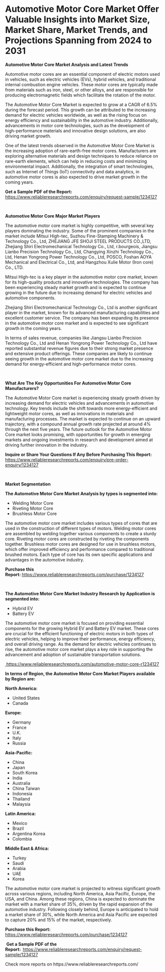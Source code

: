 <p><h1>Automotive Motor Core Market Offer Valuable Insights into Market Size, Market Share, Market Trends, and Projections Spanning from 2024 to 2031</h1></p><p><strong>Automotive Motor Core Market Analysis and Latest Trends</strong></p>
<p><p>Automotive motor cores are an essential component of electric motors used in vehicles, such as electric vehicles (EVs), hybrid vehicles, and traditional internal combustion engine vehicles. These motor cores are typically made from materials such as iron, steel, or other alloys, and are responsible for producing electromagnetic fields which facilitate the rotation of the motor.</p><p>The Automotive Motor Core Market is expected to grow at a CAGR of 6.5% during the forecast period. This growth can be attributed to the increasing demand for electric vehicles worldwide, as well as the rising focus on energy efficiency and sustainability in the automotive industry. Additionally, advancements in motor core technologies, such as the development of high-performance materials and innovative design solutions, are also driving market growth.</p><p>One of the latest trends observed in the Automotive Motor Core Market is the increasing adoption of rare-earth-free motor cores. Manufacturers are exploring alternative materials and design techniques to reduce reliance on rare-earth elements, which can help in reducing costs and minimizing environmental impact. Additionally, the integration of smart technologies, such as Internet of Things (IoT) connectivity and data analytics, in automotive motor cores is also expected to drive market growth in the coming years.</p></p>
<p><strong>Get a Sample PDF of the Report:&nbsp;</strong> <a href="https://www.reliableresearchreports.com/enquiry/request-sample/1234127">https://www.reliableresearchreports.com/enquiry/request-sample/1234127</a></p>
<p>&nbsp;</p>
<p><strong>Automotive Motor Core Major Market Players</strong></p>
<p><p>The automotive motor core market is highly competitive, with several key players dominating the industry. Some of the prominent companies in the market include Mitsui High-tec, Suzhou Fine-Stamping Machinery & Technology Co., Ltd, ZHEJIANG JFE SHOJI STEEL PRODUCTS​ CO.,LTD, Zhejiang Shiri Electromechanical Technology Co., Ltd, r.bourgeois, Jiangsu Lianbo Precision Technology Co., Ltd, Changying Xinzhi Technology Co., Ltd, Henan Yongrong Power Technology Co., Ltd, POSCO, Foshan AOYA Mechanical and Electrical Co., Ltd, and Hangzhou Xulie Motor (Iron core) Co., LTD. </p><p>Mitsui High-tec is a key player in the automotive motor core market, known for its high-quality products and innovative technologies. The company has been experiencing steady market growth and is expected to continue growing in the future due to increasing demand for electric vehicles and automotive components.</p><p>Zhejiang Shiri Electromechanical Technology Co., Ltd is another significant player in the market, known for its advanced manufacturing capabilities and excellent customer service. The company has been expanding its presence in the automotive motor core market and is expected to see significant growth in the coming years.</p><p>In terms of sales revenue, companies like Jiangsu Lianbo Precision Technology Co., Ltd and Henan Yongrong Power Technology Co., Ltd have reported substantial revenue figures due to their strong market presence and extensive product offerings. These companies are likely to continue seeing growth in the automotive motor core market due to the increasing demand for energy-efficient and high-performance motor cores.</p></p>
<p>&nbsp;</p>
<p><strong>What Are The Key Opportunities For Automotive Motor Core Manufacturers?</strong></p>
<p><p>The Automotive Motor Core market is experiencing steady growth driven by increasing demand for electric vehicles and advancements in automotive technology. Key trends include the shift towards more energy-efficient and lightweight motor cores, as well as innovations in materials and manufacturing processes. The market is expected to continue on an upward trajectory, with a compound annual growth rate projected at around 4% through the next five years. The future outlook for the Automotive Motor Core market looks promising, with opportunities for growth in emerging markets and ongoing investments in research and development aimed at driving further innovation in the industry.</p></p>
<p><strong>Inquire or Share Your Questions If Any Before Purchasing This Report:</strong> <a href="https://www.reliableresearchreports.com/enquiry/pre-order-enquiry/1234127">https://www.reliableresearchreports.com/enquiry/pre-order-enquiry/1234127</a></p>
<p>&nbsp;</p>
<p><strong>Market Segmentation</strong></p>
<p><strong>The Automotive Motor Core Market Analysis by types is segmented into:</strong></p>
<p><ul><li>Welding Motor Core</li><li>Riveting Motor Core</li><li>Brushless Motor Core</li></ul></p>
<p><p>The automotive motor core market includes various types of cores that are used in the construction of different types of motors. Welding motor cores are assembled by welding together various components to create a sturdy core. Riveting motor cores are constructed by riveting the components together. Brushless motor cores are designed for use in brushless motors, which offer improved efficiency and performance compared to traditional brushed motors. Each type of core has its own specific applications and advantages in the automotive industry.</p></p>
<p><strong>Purchase this Report:&nbsp;</strong><a href="https://www.reliableresearchreports.com/purchase/1234127">https://www.reliableresearchreports.com/purchase/1234127</a></p>
<p>&nbsp;</p>
<p><strong>The Automotive Motor Core Market Industry Research by Application is segmented into:</strong></p>
<p><ul><li>Hybrid EV</li><li>Battery EV</li></ul></p>
<p><p>The automotive motor core market is focused on providing essential components for the growing Hybrid EV and Battery EV market. These cores are crucial for the efficient functioning of electric motors in both types of electric vehicles, helping to improve their performance, energy efficiency, and overall driving range. As the demand for electric vehicles continues to rise, the automotive motor core market plays a key role in supporting the advancement and adoption of sustainable transportation solutions.</p></p>
<p><a href="https://www.reliableresearchreports.com/automotive-motor-core-r1234127">&nbsp;https://www.reliableresearchreports.com/automotive-motor-core-r1234127</a></p>
<p><strong>In terms of Region, the Automotive Motor Core Market Players available by Region are:</strong></p>
<p>
    <p> <strong> North America: </strong>
        <ul>
            <li>United States</li>
            <li>Canada</li>
        </ul>
        </p> 
    <p> <strong> Europe: </strong>
        <ul>
            <li>Germany</li>
            <li>France</li>
            <li>U.K.</li>
            <li>Italy</li>
            <li>Russia</li>
        </ul>
        </p> 
    <p> <strong> Asia-Pacific: </strong>
        <ul>
            <li>China</li>
            <li>Japan</li>
            <li>South Korea</li>
            <li>India</li>
            <li>Australia</li>
            <li>China Taiwan</li>
            <li>Indonesia</li>
            <li>Thailand</li>
            <li>Malaysia</li>
        </ul>
        </p> 
    <p> <strong> Latin America: </strong>
        <ul>
            <li>Mexico</li>
            <li>Brazil</li>
            <li>Argentina Korea</li>
            <li>Colombia</li>
        </ul>
        </p> 
    <p> <strong> Middle East & Africa: </strong>
        <ul>
            <li>Turkey</li>
            <li>Saudi</li>
            <li>Arabia</li>
            <li>UAE</li>
            <li>Korea</li>
        </ul>
    </p>
    </p>
<p><p>The automotive motor core market is projected to witness significant growth across various regions, including North America, Asia Pacific, Europe, the USA, and China. Among these regions, China is expected to dominate the market with a market share of 35%, driven by the rapid expansion of the automotive industry. Following closely behind, Europe is anticipated to hold a market share of 30%, while North America and Asia Pacific are expected to capture 20% and 15% of the market, respectively.</p></p>
<p><strong>Purchase this Report: </strong><a href="https://www.reliableresearchreports.com/purchase/1234127">https://www.reliableresearchreports.com/purchase/1234127</a></p>
<p>&nbsp;<strong>Get a Sample PDF of the Report:&nbsp;&nbsp;</strong><a href="https://www.reliableresearchreports.com/enquiry/request-sample/1234127">https://www.reliableresearchreports.com/enquiry/request-sample/1234127</a></p>
<p><strong></strong></p>
<p>Check more reports on https://www.reliableresearchreports.com/</p>